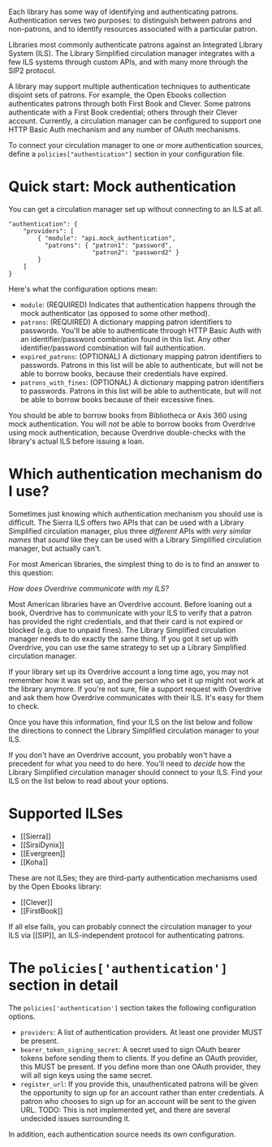 Each library has some way of identifying and authenticating patrons. Authentication serves two purposes: to distinguish between patrons and non-patrons, and to identify resources associated with a particular patron.

Libraries most commonly authenticate patrons against an Integrated Library System (ILS). The Library Simplified circulation manager integrates with a few ILS systems through custom APIs, and with many more through the SIP2 protocol.

A library may support multiple authentication techniques to authenticate disjoint sets of patrons. For example, the Open Ebooks collection authenticates patrons through both First Book and Clever. Some patrons authenticate with a First Book credential; others through their Clever account. Currently, a circulation manager can be configured to support one HTTP Basic Auth mechanism and any number of OAuth mechanisms.

To connect your circulation manager to one or more authentication sources, define a `policies["authentication"]` section in your configuration file.

# Quick start: Mock authentication

You can get a circulation manager set up without connecting to an ILS at all.

```
"authentication": {
    "providers": [
        { "module": "api.mock_authentication",
          "patrons": { "patron1": "password",
                       "patron2": "password2" }
        }
    ]
}
```

Here's what the configuration options mean:

* `module`: (REQUIRED) Indicates that authentication happens through the mock authenticator (as opposed to some other method).
* `patrons`: (REQUIRED) A dictionary mapping patron identifiers to passwords. You'll be able to authenticate through HTTP Basic Auth with an identifier/password combination found in this list. Any other identifier/password combination will fail authentication.
* `expired_patrons`: (OPTIONAL) A dictionary mapping patron identifiers to passwords. Patrons in this list will be able to authenticate, but will not be able to borrow books, because their credentials have expired.
* `patrons_with_fines`: (OPTIONAL) A dictionary mapping patron identifiers to passwords. Patrons in this list will be able to authenticate, but will not be able to borrow books because of their excessive fines.

You should be able to borrow books from Bibliotheca or Axis 360 using mock authentication. You will _not_ be able to borrow books from Overdrive using mock authentication, because Overdrive double-checks with the library's actual ILS before issuing a loan. 

# Which authentication mechanism do I use?

Sometimes just knowing which authentication mechanism you should use is difficult. The Sierra ILS offers two APIs that can be used with a Library Simplified circulation manager, plus three _different_ APIs with _very similar names_ that _sound_ like they can be used with a Library Simplified circulation manager, but actually can't.

For most American libraries, the simplest thing to do is to find an answer to this question:

_How does Overdrive communicate with my ILS?_

Most American libraries have an Overdrive account. Before loaning out a book, Overdrive has to communicate with your ILS to verify that a patron has provided the right credentials, and that their card is not expired or blocked (e.g. due to unpaid fines). The Library Simplified circulation manager needs to do exactly the same thing. If you got it set up with Overdrive, you can use the same strategy to set up a Library Simplified circulation manager.

If your library set up its Overdrive account a long time ago, you may not remember how it was set up, and the person who set it up might not work at the library anymore. If you're not sure, file a support request with Overdrive and ask them how Overdrive communicates with their ILS. It's easy for them to check.

Once you have this information, find your ILS on the list below and follow the directions to connect the Library Simplified circulation manager to your ILS.

If you don't have an Overdrive account, you probably won't have a precedent for what you need to do here. You'll need to _decide_ how the Library Simplified circulation manager should connect to your ILS. Find your ILS on the list below to read about your options.

# Supported ILSes

* [[Sierra]]
* [[SirsiDynix]]
* [[Evergreen]]
* [[Koha]]

These are not ILSes; they are third-party authentication mechanisms used by the Open Ebooks library:

* [[Clever]]
* [[FirstBook]]

If all else fails, you can probably connect the circulation manager to your ILS via [[SIP]], an ILS-independent protocol for authenticating patrons.

# The `policies['authentication']` section in detail

The `policies['authentication']` section takes the following configuration options.

* `providers`: A list of authentication providers. At least one provider MUST be present.
* `bearer_token_signing_secret`: A secret used to sign OAuth bearer tokens before sending them to clients. If you define an OAuth provider, this MUST be present. If you define more than one OAuth provider, they will all sign keys using the same secret.
* `register_url`: If you provide this, unauthenticated patrons will be given the opportunity to sign up for an account rather than enter credentials. A patron who chooses to sign up for an account will be sent to the given URL. TODO: This is not implemented yet, and there are several undecided issues surrounding it.

In addition, each authentication source needs its own configuration.
